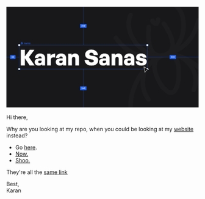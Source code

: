 ![Cover image](/public/og.png)

Hi there,

Why are you looking at my repo, when you could be looking at my [website](https://psiderman.com) instead? 

- Go [here](https://psiderman.com). 
- [Now.](https://psiderman.com)
- [Shoo.](https://psiderman.com)

They're all the [same link](https://psiderman.com)

Best,  
Karan
